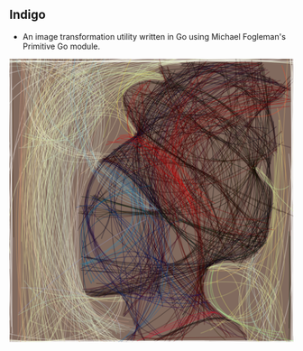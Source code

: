 ## Indigo
* An image transformation utility written in Go using Michael Fogleman's Primitive Go module.

![Afro Futurism](images/out/afro.png)



